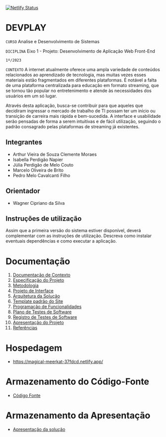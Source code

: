 [![Netlify Status](https://api.netlify.com/api/v1/badges/b4709817-278b-4034-9429-e39922a4f382/deploy-status)](https://app.netlify.com/sites/dev-play/deploys)
# DEVPLAY

`CURSO`
Analise e Desenvolvimento de Sistemas

`DICIPLINA`
Eixo 1 - Projeto: Desenvolvimento de Aplicação Web Front-End

`1º/2023`

`CONTEXTO`
A internet atualmente oferece uma ampla variedade de conteúdos relacionados ao aprendizado de tecnologia, mas muitas vezes esses materiais estão fragmentados em diferentes plataformas. É notável a falta de uma plataforma centralizada para educação em formato streaming, que se tornou tão popular no entretenimento e atende às necessidades dos usuários em um só lugar. 

Através desta aplicação, busca-se contribuir para que aqueles que decidiram ingressar o mercado de trabalho de TI possam ter um início ou transição de carreira mais rápida e bem-sucedida. A interface e usabilidade serão pensadas de forma a serem intuitivas e de fácil utilização, seguindo o padrão consagrado pelas plataformas de streaming já existentes. 

## Integrantes

* Arthur Vieira de Souza Clemente Moraes
* Isabella Perdigão Napier
* Júlia Perdigão de Melo Couto 
* Marcelo Oliveira de Brito 
* Pedro Melo Cavalcanti Filho 

## Orientador

* Wagner Cipriano da Silva

## Instruções de utilização

Assim que a primeira versão do sistema estiver disponível, deverá complementar com as instruções de utilização. Descreva como instalar eventuais dependências e como executar a aplicação.

# Documentação

<ol>
<li><a href="docs/01-Documentação de Contexto.md"> Documentação de Contexto</a></li>
<li><a href="docs/02-Especificação do Projeto.md"> Especificação do Projeto</a></li>
<li><a href="docs/03-Metodologia.md"> Metodologia</a></li>
<li><a href="docs/04-Projeto de Interface.md"> Projeto de Interface</a></li>
<li><a href="docs/05-Arquitetura da Solução.md"> Arquitetura da Solução</a></li>
<li><a href="docs/06-Template padrão do Site.md"> Template padrão do Site</a></li>
<li><a href="docs/07-Programação de Funcionalidades.md"> Programação de Funcionalidades</a></li>
<li><a href="docs/08-Plano de Testes de Software.md"> Plano de Testes de Software</a></li>
<li><a href="docs/09-Registro de Testes de Software.md"> Registro de Testes de Software</a></li>
<li><a href="docs/10-Apresentação do Projeto.md"> Apresentação do Projeto</a></li>
<li><a href="docs/11-Referências.md"> Referências</a></li>
</ol>

# Hospedagem

* https://magical-meerkat-37fdcd.netlify.app/ 

# Armazenamento do Código-Fonte

* <a href="src/README.md">Código Fonte</a>

# Armazenamento da Apresentação

* <a href="presentation/README.md">Apresentação da solução</a>
